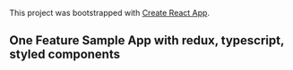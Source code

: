 This project was bootstrapped with [Create React App](https://github.com/facebookincubator/create-react-app).

## One Feature Sample App with redux, typescript, styled components
